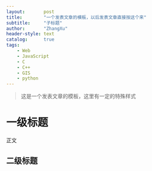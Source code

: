 ```yaml
---
layout:       post
title:        "一个发表文章的模板，以后发表文章直接按这个来"
subtitle:     "子标题"
author:       "ZhangXu"
header-style: text
catalog:      true
tags:
    - Web
    - JavaScript
    - C
    - C++
    - GIS
    - python
---
```


> 这是一个发表文章的模板，这里有一定的特殊样式

# 一级标题
正文
## 二级标题